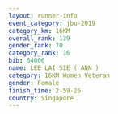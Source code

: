 ```yaml
---
layout: runner-info 
event_category: jbu-2019 
category_km: 16KM  
overall_rank: 139
gender_rank: 70
category_rank: 16
bib: 64006
name: LEE LAI SIE ( ANN )
category: 16KM Women Veteran
gender: Female
finish_time: 2-59-26
country: Singapore
---
```

